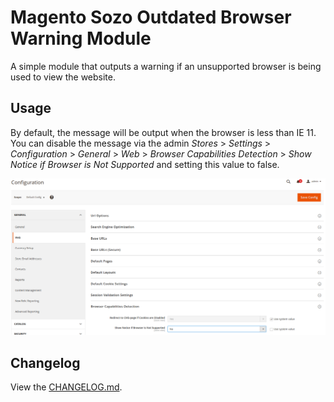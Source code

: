 # Magento Sozo Outdated Browser Warning Module

A simple module that outputs a warning if an unsupported browser is being used to view the website.

## Usage
By default, the message will be output when the browser is less than IE 11. You can disable the message via the admin *Stores* > *Settings* > *Configuration* > *General* > *Web* > *Browser Capabilities Detection* > *Show Notice if Browser is Not Supported* and setting this value to false.

![Magento 2 Admin Browser Capabilities Detection](./docs/admin-settings.png "Magento 2 Admin Browser Capabilities Detection")

## Changelog
View the [CHANGELOG.md](./CHANGELOG.md).
